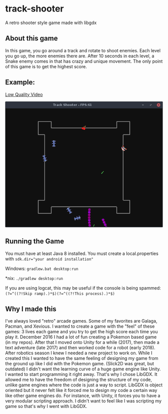 # track-shooter
A retro shooter style game made with libgdx
## About this game
In this game, you go around a track and rotate to shoot enemies. Each level you go up, the more enemies there are.
After 10 seconds in each level, a Snake enemy comes in that has crazy and unique movement. The only point of this game is to
get the highest score.

## Example:
[Low Quality Video](https://www.youtube.com/watch?v=qpaIXSVZYBI "Track Shooter Demo Video")

![alt text](demo-screenshot.png?raw=true "Demo Screenshot")

## Running the Game
You must have at least Java 8 installed. You must create a local.properties with ```sdk.dir="your android installation"```

Windows: ```gradlew.bat desktop:run```

*nix: ```./gradlew desktop:run```

If you are using logcat, this may be useful if the console is being spammed: `(?=^((?!Skip ramp).)*$)(?=^((?!This process).)*$)`

## Why I made this
I've always loved "retro" arcade games. Some of my favorites are Galaga, Pacman, and Xevious. I wanted to create a game
with the "feel" of these games: 3 lives each game and you try to get the high score each time you play it. December 2016 I had
a lot of fun creating a Pokemon based game (in my repos). After that I moved onto Unity for a while (2017), then made a text adventure (late 2017)
and then worked code for a robot (early 2018). After robotics season I knew I needed a new project to work on. While I created this
I wanted to have the same feeling of designing my game from the ground up like I did with the Pokemon game. (Slick2D was great, but outdated) I didn't want
the learning curve of a huge game engine like Unity. I wanted to start programming it right away. That's why I chose LibGDX.
It allowed me to have the freedom of designing the structure of my code, unlike game engines where the code is just a way to script. 
LibGDX is object oriented but it never felt like it forced me to design my code a certain way like other game engines do. 
For instance, with Unity, it forces you to have a very modular scripting approach.
I didn't want to feel like I was scripting my game so that's why I went with LibGDX.
